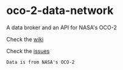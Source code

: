 # oco-2-data-network
A data broker and an API for NASA's OCO-2


Check the [wiki](https://github.com/SpaceAppsXploration/oco-2-data-network/wiki)

Check the [issues](https://github.com/SpaceAppsXploration/oco-2-data-network/issues)

```
Data is from NASA's OCO-2
```
